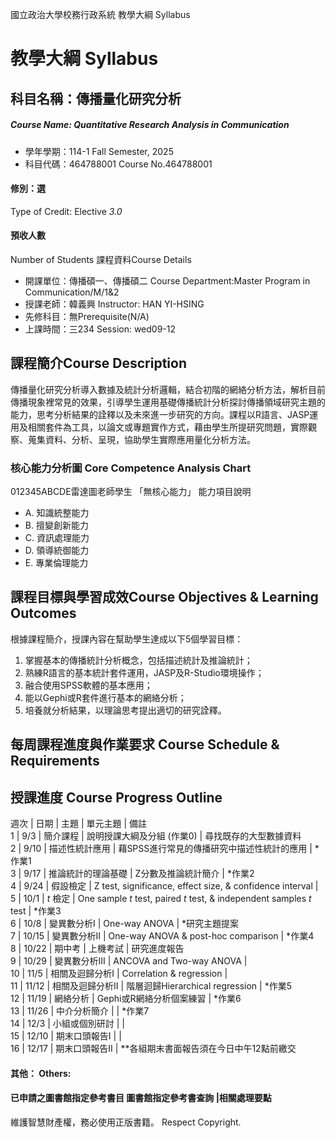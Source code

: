 國立政治大學校務行政系統 教學大綱 Syllabus
# 教學大綱 Syllabus
##  科目名稱：傳播量化研究分析
#####  Course Name: Quantitative Research Analysis in Communication
  * 學年學期：114-1 Fall Semester, 2025 
  * 科目代碼：464788001 Course No.464788001
#### 修別：選
Type of Credit: Elective 
_3.0_
#### 預收人數
Number of Students
課程資料Course Details
  * 開課單位：傳播碩一、傳播碩二 Course Department:Master Program in Communication/M/1&2 
  * 授課老師：韓義興 Instructor: HAN YI-HSING 
  * 先修科目：無Prerequisite(N/A)
  * 上課時間：三234 Session: wed09-12
##  課程簡介Course Description
傳播量化研究分析導入數據及統計分析邏輯，結合初階的網絡分析方法，解析目前傳播現象裡常見的效果，引導學生運用基礎傳播統計分析探討傳播領域研究主題的能力，思考分析結果的詮釋以及未來進一步研究的方向。課程以R語言、JASP運用及相關套件為工具，以論文或專題實作方式，藉由學生所提研究問題，實際觀察、蒐集資料、分析、呈現，協助學生實際應用量化分析方法。
###  核心能力分析圖 Core Competence Analysis Chart
012345ABCDE雷達圖老師學生
「無核心能力」 
能力項目說明
  * A. 知識統整能力
  * B. 擅變創新能力
  * C. 資訊處理能力
  * D. 領導統御能力
  * E. 專業倫理能力
##  課程目標與學習成效Course Objectives & Learning Outcomes 
根據課程簡介，授課內容在幫助學生達成以下5個學習目標：
1. 掌握基本的傳播統計分析概念，包括描述統計及推論統計；
2. 熟練R語言的基本統計套件運用，JASP及R-Studio環境操作；
3. 融合使用SPSS軟體的基本應用；
4. 能以Gephi或R套件進行基本的網絡分析；
5. 培養就分析結果，以理論思考提出適切的研究詮釋。
##  每周課程進度與作業要求 Course Schedule & Requirements
授課進度 Course Progress Outline  
---  
週次 |  日期 |  主題 |  單元主題 |  備註  
1 |  9/3 |  簡介課程 |  說明授課大綱及分組 (作業0) |  尋找既存的大型數據資料  
2 |  9/10 |  描述性統計應用 |  藉SPSS進行常見的傳播研究中描述性統計的應用 |  *作業1  
3 |  9/17 |  推論統計的理論基礎 |  Z分數及推論統計簡介 |  *作業2  
4 |  9/24 |  假設檢定 |  Z test, significance, effect size, & confidence interval |   
5 |  10/1 |  _t_ 檢定 |  One sample _t_ test, paired _t_ test, & independent samples _t_ test |  *作業3  
6 |  10/8 |  變異數分析I |  One-way ANOVA |  *研究主題提案  
7 |  10/15 |  變異數分析II |  One-way ANOVA & post-hoc comparison  |  *作業4  
8 |  10/22 |  期中考 |  上機考試 |  研究進度報告  
9 |  10/29 |  變異數分析III |  ANCOVA and Two-way ANOVA |   
10 |  11/5 |  相關及迴歸分析I |  Correlation & regression |   
11 |  11/12 |  相關及迴歸分析II |  階層迴歸Hierarchical regression |  *作業5  
12 |  11/19 |  網絡分析 |  Gephi或R網絡分析個案練習 |  *作業6  
13 |  11/26 |  中介分析簡介 |  |  *作業7  
14 |  12/3 |  小組或個別研討 |  |   
15 |  12/10 |  期末口頭報告I |  |   
16 |  12/17 |  期末口頭報告II |  **各組期末書面報告須在今日中午12點前繳交  
####  其他： Others:
####  已申請之圖書館指定參考書目  圖書館指定參考書查詢 |相關處理要點
維護智慧財產權，務必使用正版書籍。 Respect Copyright.